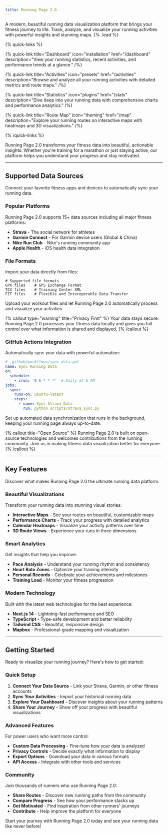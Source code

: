 ```yaml
---
title: Running Page 2.0
---
```


A modern, beautiful running data visualization platform that brings your fitness journey to life. Track, analyze, and visualize your running activities with powerful insights and stunning maps. {% .lead %}

{% quick-links %}

{% quick-link title="Dashboard" icon="installation" href="/dashboard" description="View your running statistics, recent activities, and performance trends at a glance." /%}

{% quick-link title="Activities" icon="presets" href="/activities" description="Browse and analyze all your running activities with detailed metrics and route maps." /%}

{% quick-link title="Statistics" icon="plugins" href="/stats" description="Dive deep into your running data with comprehensive charts and performance analytics." /%}

{% quick-link title="Route Map" icon="theming" href="/map" description="Explore your running routes on interactive maps with heatmaps and 3D visualizations." /%}

{% /quick-links %}

Running Page 2.0 transforms your fitness data into beautiful, actionable insights. Whether you're training for a marathon or just staying active, our platform helps you understand your progress and stay motivated.

---

## Supported Data Sources

Connect your favorite fitness apps and devices to automatically sync your running data.

### Popular Platforms

Running Page 2.0 supports 15+ data sources including all major fitness platforms:

- **Strava** - The social network for athletes
- **Garmin Connect** - For Garmin device users (Global & China)
- **Nike Run Club** - Nike's running community app
- **Apple Health** - iOS health data integration

### File Formats

Import your data directly from files:

```shell
# Supported file formats
GPX files    # GPS Exchange Format
TCX files    # Training Center XML
FIT files    # Flexible and Interoperable Data Transfer
```

Upload your workout files and let Running Page 2.0 automatically process and visualize your activities.

{% callout type="warning" title="Privacy First" %}
Your data stays secure. Running Page 2.0 processes your fitness data locally and gives you full control over what information is shared and displayed.
{% /callout %}

### GitHub Actions Integration

Automatically sync your data with powerful automation:

```yaml
# .github/workflows/sync-data.yml
name: Sync Running Data
on:
  schedule:
    - cron: '0 6 * * *'  # Daily at 6 AM
jobs:
  sync:
    runs-on: ubuntu-latest
    steps:
      - name: Sync Strava Data
        run: python scripts/strava_sync.py
```

Set up automated data synchronization that runs in the background, keeping your running page always up-to-date.

{% callout title="Open Source" %}
Running Page 2.0 is built on open-source technologies and welcomes contributions from the running community. Join us in making fitness data visualization better for everyone.
{% /callout %}

---

## Key Features

Discover what makes Running Page 2.0 the ultimate running data platform.

### Beautiful Visualizations

Transform your running data into stunning visual stories:

- **Interactive Maps** - See your routes on beautiful, customizable maps
- **Performance Charts** - Track your progress with detailed analytics
- **Calendar Heatmaps** - Visualize your activity patterns over time
- **3D Route Views** - Experience your runs in three dimensions

### Smart Analytics

Get insights that help you improve:

- **Pace Analysis** - Understand your running rhythm and consistency
- **Heart Rate Zones** - Optimize your training intensity
- **Personal Records** - Celebrate your achievements and milestones
- **Training Load** - Monitor your fitness progression

### Modern Technology

Built with the latest web technologies for the best experience:

- **Next.js 14** - Lightning-fast performance and SEO
- **TypeScript** - Type-safe development and better reliability
- **Tailwind CSS** - Beautiful, responsive design
- **Mapbox** - Professional-grade mapping and visualization

---

## Getting Started

Ready to visualize your running journey? Here's how to get started:

### Quick Setup

1. **Connect Your Data Source** - Link your Strava, Garmin, or other fitness accounts
2. **Sync Your Activities** - Import your historical running data
3. **Explore Your Dashboard** - Discover insights about your running patterns
4. **Share Your Journey** - Show off your progress with beautiful visualizations

### Advanced Features

For power users who want more control:

- **Custom Data Processing** - Fine-tune how your data is analyzed
- **Privacy Controls** - Decide exactly what information to display
- **Export Options** - Download your data in various formats
- **API Access** - Integrate with other tools and services

### Community

Join thousands of runners who use Running Page 2.0:

- **Share Routes** - Discover new running paths from the community
- **Compare Progress** - See how your performance stacks up
- **Get Motivated** - Find inspiration from other runners' journeys
- **Contribute** - Help improve the platform for everyone

Start your journey with Running Page 2.0 today and see your running data like never before!
